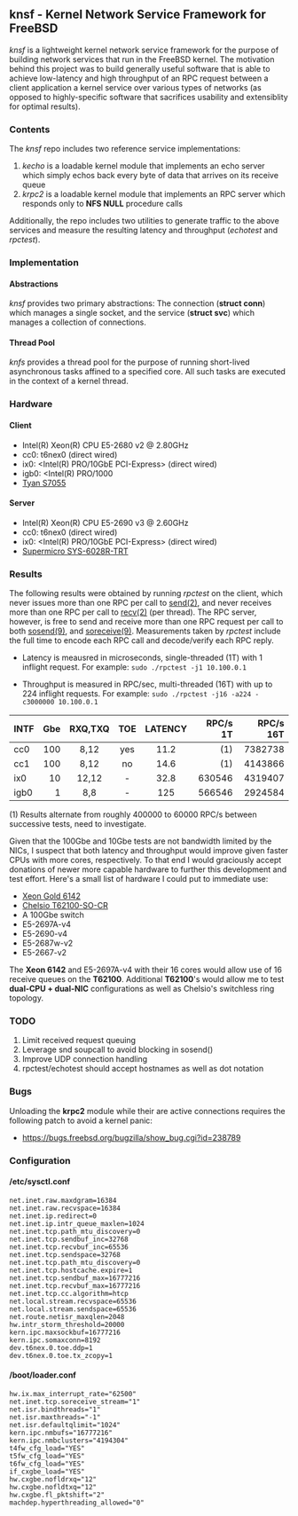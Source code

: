 ## knsf - Kernel Network Service Framework for FreeBSD

*knsf* is a lightweight kernel network service framework for the purpose
of building network services that run in the FreeBSD kernel.
The motivation behind this project was to build generally useful software
that is able to achieve low-latency and high throughput of an RPC request
between a client application a kernel service over various types of networks
(as opposed to highly-specific software that sacrifices usability and
extensiblity for optimal results).

### Contents
The *knsf* repo includes two reference service implementations:
1. *kecho* is a loadable kernel module that implements an echo server which
simply echos back every byte of data that arrives on its receive queue
2. *krpc2* is a loadable kernel module that implements an RPC server which
responds only to **NFS NULL** procedure calls

Additionally, the repo includes two utilities to generate traffic to the above
services and measure the resulting latency and throughput (*echotest* and *rpctest*).

### Implementation
#### Abstractions
*knsf* provides two primary abstractions: The connection (**struct conn**) which
manages a single socket, and the service (**struct svc**) which manages
a collection of connections.

#### Thread Pool
*knfs* provides a thread pool for the purpose of running short-lived asynchronous
tasks affined to a specified core.  All such tasks are executed in the context
of a kernel thread.

### Hardware
#### Client
* Intel(R) Xeon(R) CPU E5-2680 v2 @ 2.80GHz
* cc0: t6nex0 <Chelsio T62100-SO-CR> (direct wired)
* ix0: <Intel(R) PRO/10GbE PCI-Express> (direct wired)
* igb0: <Intel(R) PRO/1000
* [Tyan S7055](https://tyan.com/Motherboards_S7055_S7055AGM3NR)

#### Server
* Intel(R) Xeon(R) CPU E5-2690 v3 @ 2.60GHz
* cc0: t6nex0 <Chelsio T62100-SO-CR> (direct wired)
* ix0: <Intel(R) PRO/10GbE PCI-Express> (direct wired)
* [Supermicro SYS-6028R-TRT](https://www.supermicro.com/products/system/2U/6028/SYS-6028R-TRT.cfm)

### Results

The following results were obtained by running *rpctest* on the client,
which never issues more than one RPC per call to
[send(2)](https://www.freebsd.org/cgi/man.cgi?query=send&sektion=2),
and never receives more than one RPC per call to
[recv(2)](https://www.freebsd.org/cgi/man.cgi?query=recv&sektion=2)
(per thread).  The RPC server, however, is free to send and receive more
than one RPC request per call to both
[sosend(9)](https://www.freebsd.org/cgi/man.cgi?query=sosend&sektion=9),
and
[soreceive(9)](https://www.freebsd.org/cgi/man.cgi?query=soreceive&sektion=9).
Measurements taken by *rpctest* include the full time to encode each RPC call
and decode/verify each RPC reply.

* Latency is meausred in microseconds, single-threaded (1T) with 1 inflight request.
For example: `sudo ./rpctest -j1 10.100.0.1`

* Throughput is measured in RPC/sec, multi-threaded (16T) with up to 224 inflight requests.
For example: `sudo ./rpctest -j16 -a224 -c3000000 10.100.0.1`

INTF | Gbe  |  RXQ,TXQ  |  TOE  | LATENCY | RPC/s 1T | RPC/s 16T |
:--- | ---: | :-------: | :---: | :-----: | --------:| ---------:|
cc0  | 100  |    8,12   |  yes  |   11.2  |   (1)    |   7382738 |
cc1  | 100  |    8,12   |   no  |   14.6  |   (1)    |   4143866 |
ix0  |  10  |   12,12   |   -   |   32.8  |  630546  |   4319407 |
igb0 |   1  |     8,8   |   -   |  125    |  566546  |   2924584 |

(1) Results alternate from roughly 400000 to 60000 RPC/s between successive
tests, need to investigate.

Given that the 100Gbe and 10Gbe tests are not bandwidth limited by the NICs,
I suspect that both latency and throughput would improve given faster CPUs
with more cores, respectively.  To that end I would graciously accept donations
of newer more capable hardware to further this development and test effort.
Here's a small list of hardware I could put to immediate use:

* [Xeon Gold 6142](https://ark.intel.com/content/www/us/en/ark/products/120487/intel-xeon-gold-6142-processor-22m-cache-2-60-ghz.html)
* [Chelsio T62100-SO-CR](https://www.chelsio.com/nic/unified-wire-adapters/t62100-so-cr/)
* A 100Gbe switch
* E5-2697A-v4
* E5-2690-v4
* E5-2687w-v2
* E5-2667-v2

The **Xeon 6142** and E5-2697A-v4 with their 16 cores would allow use of 16 receive
queues on the **T62100**.
Additional **T62100**'s would allow me to test **dual-CPU + dual-NIC**
configurations as well as Chelsio's switchless ring topology.

### TODO
1. Limit received request queuing
2. Leverage snd soupcall to avoid blocking in sosend()
3. Improve UDP connection handling
4. rpctest/echotest should accept hostnames as well as dot notation

### Bugs
Unloading the **krpc2** module while their are active connections requires
the following patch to avoid a kernel panic:
* https://bugs.freebsd.org/bugzilla/show_bug.cgi?id=238789

### Configuration

#### /etc/sysctl.conf

```
net.inet.raw.maxdgram=16384
net.inet.raw.recvspace=16384
net.inet.ip.redirect=0
net.inet.ip.intr_queue_maxlen=1024
net.inet.tcp.path_mtu_discovery=0
net.inet.tcp.sendbuf_inc=32768
net.inet.tcp.recvbuf_inc=65536
net.inet.tcp.sendspace=32768
net.inet.tcp.path_mtu_discovery=0
net.inet.tcp.hostcache.expire=1
net.inet.tcp.sendbuf_max=16777216
net.inet.tcp.recvbuf_max=16777216
net.inet.tcp.cc.algorithm=htcp
net.local.stream.recvspace=65536
net.local.stream.sendspace=65536
net.route.netisr_maxqlen=2048
hw.intr_storm_threshold=20000
kern.ipc.maxsockbuf=16777216
kern.ipc.somaxconn=8192
dev.t6nex.0.toe.ddp=1
dev.t6nex.0.toe.tx_zcopy=1
```

#### /boot/loader.conf

```
hw.ix.max_interrupt_rate="62500"
net.inet.tcp.soreceive_stream="1"
net.isr.bindthreads="1"
net.isr.maxthreads="-1"
net.isr.defaultqlimit="1024"
kern.ipc.nmbufs="16777216"
kern.ipc.nmbclusters="4194304"
t4fw_cfg_load="YES"
t5fw_cfg_load="YES"
t6fw_cfg_load="YES"
if_cxgbe_load="YES"
hw.cxgbe.nofldrxq="12"
hw.cxgbe.nofldtxq="12"
hw.cxgbe.fl_pktshift="2"
machdep.hyperthreading_allowed="0"
```
